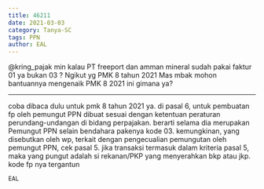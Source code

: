 ```yaml
---
title: 46211
date: 2021-03-03
category: Tanya-SC
tags: PPN
author: EAL
---
```


@kring_pajak min kalau PT freeport dan amman mineral sudah pakai faktur 01 ya bukan 03 ? Ngikut yg PMK 8 tahun 2021 Mas mbak mohon bantuannya mengenaik PMK 8 2021 ini gimana ya?

---

coba dibaca dulu untuk pmk 8 tahun 2021 ya. di pasal 6, untuk pembuatan fp oleh pemungut PPN dibuat sesuai dengan ketentuan peraturan perundang-undangan di bidang perpajakan. berarti selama dia merupakan Pemungut PPN selain bendahara pakenya kode 03. kemungkinan, yang disebutkan oleh wp, terkait dengan pengecualian pemungutan oleh pemungut PPN, cek pasal 5. jika transaksi termasuk dalam kriteria pasal 5, maka yang pungut adalah si rekanan/PKP yang menyerahkan bkp atau jkp. kode fp nya tergantun

`EAL`
